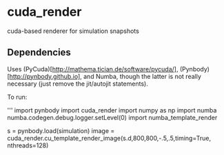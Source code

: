 cuda_render
===========

cuda-based renderer for simulation snapshots

Dependencies
------------

Uses (PyCuda)[http://mathema.tician.de/software/pycuda/], (Pynbody)[http://pynbody.github.io], and Numba, 
though the latter is not really necessary (just remove the jit/autojit statements).

To run:

'''
import pynbody
import cuda_render
import numpy as np
import numba
numba.codegen.debug.logger.setLevel(0)
import numba_template_render

s = pynbody.load(simulation)
image = cuda_render.cu_template_render_image(s.d,800,800,-.5,.5,timing=True, nthreads=128)


